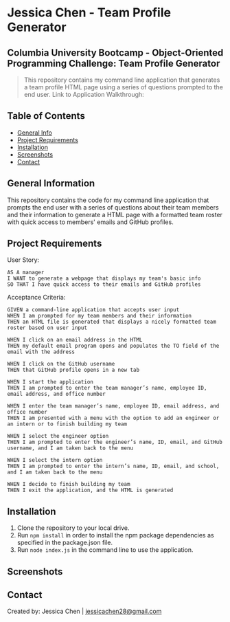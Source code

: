 # Jessica Chen - Team Profile Generator

## Columbia University Bootcamp - Object-Oriented Programming Challenge: Team Profile Generator

> This repository contains my command line application that generates a team profile HTML page using a series of questions prompted to the end user.
> Link to Application Walkthrough:

## Table of Contents

- [General Info](#general-information)
- [Project Requirements](#project-requirements)
- [Installation](#installation)
- [Screenshots](#screenshots)
- [Contact](#contact)

## General Information

This repository contains the code for my command line application that prompts the end user with a series of questions about their team members and their information to generate a HTML page with a formatted team roster with quick access to members' emails and GitHub profiles.

## Project Requirements

User Story:

```
AS A manager
I WANT to generate a webpage that displays my team's basic info
SO THAT I have quick access to their emails and GitHub profiles
```

Acceptance Criteria:

```
GIVEN a command-line application that accepts user input
WHEN I am prompted for my team members and their information
THEN an HTML file is generated that displays a nicely formatted team roster based on user input

WHEN I click on an email address in the HTML
THEN my default email program opens and populates the TO field of the email with the address

WHEN I click on the GitHub username
THEN that GitHub profile opens in a new tab

WHEN I start the application
THEN I am prompted to enter the team manager’s name, employee ID, email address, and office number

WHEN I enter the team manager’s name, employee ID, email address, and office number
THEN I am presented with a menu with the option to add an engineer or an intern or to finish building my team

WHEN I select the engineer option
THEN I am prompted to enter the engineer’s name, ID, email, and GitHub username, and I am taken back to the menu

WHEN I select the intern option
THEN I am prompted to enter the intern’s name, ID, email, and school, and I am taken back to the menu

WHEN I decide to finish building my team
THEN I exit the application, and the HTML is generated
```

## Installation

1. Clone the repository to your local drive.
2. Run `npm install` in order to install the npm package dependencies as specified in the package.json file.
3. Run `node index.js` in the command line to use the application.

## Screenshots

## Contact

Created by: Jessica Chen | jessicachen28@gmail.com
